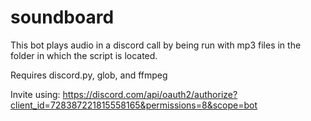 # soundboard
This bot plays audio in a discord call by being run with mp3 files in the folder in which the script is located. 

Requires discord.py, glob, and ffmpeg

Invite using: https://discord.com/api/oauth2/authorize?client_id=728387221815558165&permissions=8&scope=bot
